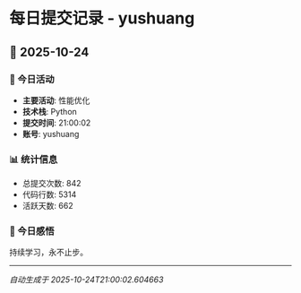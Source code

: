 # 每日提交记录 - yushuang

## 📅 2025-10-24

### 🎯 今日活动
- **主要活动**: 性能优化
- **技术栈**: Python
- **提交时间**: 21:00:02
- **账号**: yushuang

### 📊 统计信息
- 总提交次数: 842
- 代码行数: 5314
- 活跃天数: 662

### 💭 今日感悟
持续学习，永不止步。

---
*自动生成于 2025-10-24T21:00:02.604663*
